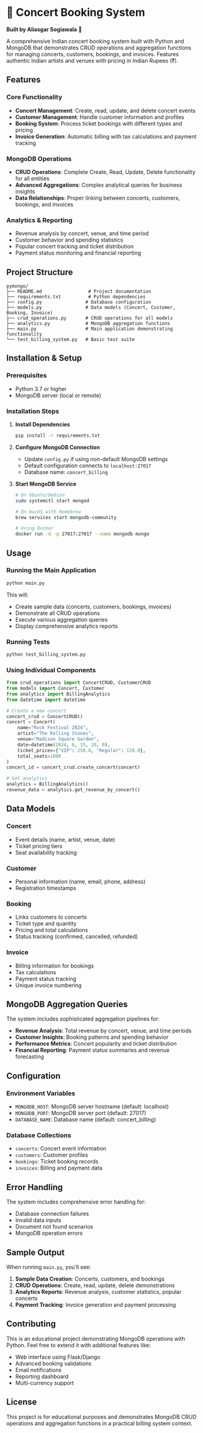 # 🎵 Concert Booking System
**Built by Aliasgar Sogiawala** 🚀

A comprehensive Indian concert booking system built with Python and MongoDB that demonstrates CRUD operations and aggregation functions for managing concerts, customers, bookings, and invoices. Features authentic Indian artists and venues with pricing in Indian Rupees (₹).

## Features

### Core Functionality
- **Concert Management**: Create, read, update, and delete concert events
- **Customer Management**: Handle customer information and profiles
- **Booking System**: Process ticket bookings with different types and pricing
- **Invoice Generation**: Automatic billing with tax calculations and payment tracking

### MongoDB Operations
- **CRUD Operations**: Complete Create, Read, Update, Delete functionality for all entities
- **Advanced Aggregations**: Complex analytical queries for business insights
- **Data Relationships**: Proper linking between concerts, customers, bookings, and invoices

### Analytics & Reporting
- Revenue analysis by concert, venue, and time period
- Customer behavior and spending statistics
- Popular concert tracking and ticket distribution
- Payment status monitoring and financial reporting

## Project Structure

```
pymongo/
├── README.md                 # Project documentation
├── requirements.txt          # Python dependencies
├── config.py                # Database configuration
├── models.py                # Data models (Concert, Customer, Booking, Invoice)
├── crud_operations.py       # CRUD operations for all models
├── analytics.py             # MongoDB aggregation functions
├── main.py                  # Main application demonstrating functionality
└── test_billing_system.py   # Basic test suite
```

## Installation & Setup

### Prerequisites
- Python 3.7 or higher
- MongoDB server (local or remote)

### Installation Steps

1. **Install Dependencies**
   ```bash
   pip install -r requirements.txt
   ```

2. **Configure MongoDB Connection**
   - Update `config.py` if using non-default MongoDB settings
   - Default configuration connects to `localhost:27017`
   - Database name: `concert_billing`

3. **Start MongoDB Service**
   ```bash
   # On Ubuntu/Debian
   sudo systemctl start mongod
   
   # On macOS with Homebrew
   brew services start mongodb-community
   
   # Using Docker
   docker run -d -p 27017:27017 --name mongodb mongo
   ```

## Usage

### Running the Main Application

```bash
python main.py
```

This will:
- Create sample data (concerts, customers, bookings, invoices)
- Demonstrate all CRUD operations
- Execute various aggregation queries
- Display comprehensive analytics reports

### Running Tests

```bash
python test_billing_system.py
```

### Using Individual Components

```python
from crud_operations import ConcertCRUD, CustomerCRUD
from models import Concert, Customer
from analytics import BillingAnalytics
from datetime import datetime

# Create a new concert
concert_crud = ConcertCRUD()
concert = Concert(
    name="Rock Festival 2024",
    artist="The Rolling Stones", 
    venue="Madison Square Garden",
    date=datetime(2024, 6, 15, 20, 0),
    ticket_prices={"VIP": 250.0, "Regular": 120.0},
    total_seats=1000
)
concert_id = concert_crud.create_concert(concert)

# Get analytics
analytics = BillingAnalytics()
revenue_data = analytics.get_revenue_by_concert()
```

## Data Models

### Concert
- Event details (name, artist, venue, date)
- Ticket pricing tiers
- Seat availability tracking

### Customer  
- Personal information (name, email, phone, address)
- Registration timestamps

### Booking
- Links customers to concerts
- Ticket type and quantity
- Pricing and total calculations
- Status tracking (confirmed, cancelled, refunded)

### Invoice
- Billing information for bookings
- Tax calculations
- Payment status tracking
- Unique invoice numbering

## MongoDB Aggregation Queries

The system includes sophisticated aggregation pipelines for:

- **Revenue Analysis**: Total revenue by concert, venue, and time periods
- **Customer Insights**: Booking patterns and spending behavior
- **Performance Metrics**: Concert popularity and ticket distribution
- **Financial Reporting**: Payment status summaries and revenue forecasting

## Configuration

### Environment Variables
- `MONGODB_HOST`: MongoDB server hostname (default: localhost)
- `MONGODB_PORT`: MongoDB server port (default: 27017)  
- `DATABASE_NAME`: Database name (default: concert_billing)

### Database Collections
- `concerts`: Concert event information
- `customers`: Customer profiles
- `bookings`: Ticket booking records
- `invoices`: Billing and payment data

## Error Handling

The system includes comprehensive error handling for:
- Database connection failures
- Invalid data inputs
- Document not found scenarios
- MongoDB operation errors

## Sample Output

When running `main.py`, you'll see:

1. **Sample Data Creation**: Concerts, customers, and bookings
2. **CRUD Operations**: Create, read, update, delete demonstrations
3. **Analytics Reports**: Revenue analysis, customer statistics, popular concerts
4. **Payment Tracking**: Invoice generation and payment processing

## Contributing

This is an educational project demonstrating MongoDB operations with Python. Feel free to extend it with additional features like:

- Web interface using Flask/Django
- Advanced booking validations
- Email notifications
- Reporting dashboard
- Multi-currency support

## License

This project is for educational purposes and demonstrates MongoDB CRUD operations and aggregation functions in a practical billing system context.